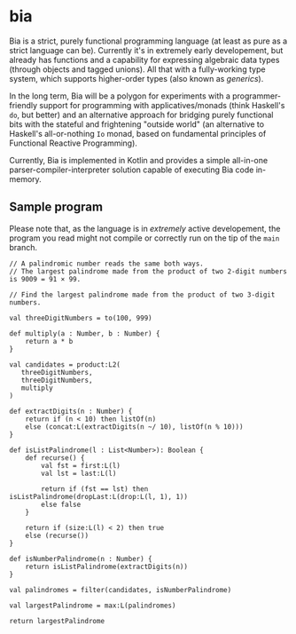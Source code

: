 # bia

Bia is a strict, purely functional programming language (at least as pure as a strict language can be). Currently it's in extremely early developement, but already has functions and a capability for expressing algebraic data types (through objects and tagged unions). All that with a fully-working type system, which supports higher-order types (also known as _generics_).

In the long term, Bia will be a polygon for experiments with a programmer-friendly support for programming with applicatives/monads (think Haskell's `do`, but better) and an alternative approach for bridging purely functional bits with the stateful and frightening "outside world" (an alternative to Haskell's all-or-nothing `Io` monad, based on fundamental principles of Functional Reactive Programming).

Currently, Bia is implemented in Kotlin and provides a simple all-in-one parser-compiler-interpreter solution capable of executing Bia code in-memory.

## Sample program

Please note that, as the language is in _extremely_ active developement, the program you read might not compile or correctly run on the tip of the `main` branch.

```
// A palindromic number reads the same both ways.
// The largest palindrome made from the product of two 2-digit numbers is 9009 = 91 × 99.

// Find the largest palindrome made from the product of two 3-digit numbers.

val threeDigitNumbers = to(100, 999)

def multiply(a : Number, b : Number) {
    return a * b
}

val candidates = product:L2(
   threeDigitNumbers,
   threeDigitNumbers,
   multiply
)

def extractDigits(n : Number) {
    return if (n < 10) then listOf(n)
    else (concat:L(extractDigits(n ~/ 10), listOf(n % 10)))
}

def isListPalindrome(l : List<Number>): Boolean {
    def recurse() {
        val fst = first:L(l)
        val lst = last:L(l)

        return if (fst == lst) then isListPalindrome(dropLast:L(drop:L(l, 1), 1))
        else false
    }

    return if (size:L(l) < 2) then true
    else (recurse())
}

def isNumberPalindrome(n : Number) {
    return isListPalindrome(extractDigits(n))
}

val palindromes = filter(candidates, isNumberPalindrome)

val largestPalindrome = max:L(palindromes)

return largestPalindrome
```
